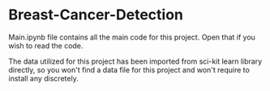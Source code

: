 # Breast-Cancer-Detection
Main.ipynb file contains all the main code for this project. Open that if you wish to read the code.

The data utilized for this project has been imported from sci-kit learn library directly, so you won't find a data file for this project and won't require to install any discretely.
